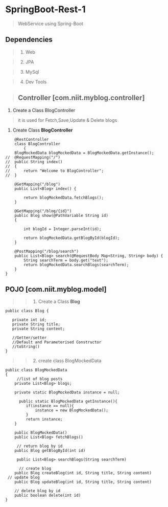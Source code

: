 # SpringBoot-Rest-1

> WebService using Spring-Boot 

## Dependencies 
 
> 	1. Web
 	
> 	2. JPA
 	
> 	3. MySql
 	 
> 	4. Dev Tools

> ## Controller [com.niit.myblog.controller]
1. Create a Class BlogController

> it is used for Fetch,Save,Update & Delete blogs

1. Create Class **BlogController**

```	
	@RestController
   	class BlogController
     	{
	BlogMockedData blogMockedData = BlogMockedData.getInstance();
//	@RequestMapping("/")
//	public String index()
//	{
//		return "Welcome to BlogController";
//	}

	@GetMapping("/blog")
	public List<Blog> index() {

		return blogMockedData.fetchBlogs();
	}

	@GetMapping("/blog/{id}")
	public Blog show(@PathVariable String id) 
	{
	
		int blogId = Integer.parseInt(id);
		
		return blogMockedData.getBlogById(blogId);
	}
	
	@PostMapping("/blog/search")
	public List<Blog> search(@RequestBody Map<String, String> body) {
		String searchTerm = body.get("text");
		return blogMockedData.searchBlogs(searchTerm);
	}
}

```


## POJO [com.niit.myblog.model]

>> 1. Create a Class **Blog**
 
 ```
public class Blog {
	
	private int id;
	private String title;
	private String content;
	
	//Getter/setter 
	//Default and Parameterised Constructor
	//toString()
}

```
 
>>  2. create class BlogMockedData
 
```
public class BlogMockedData
{
	 //list of blog posts
    private List<Blog> blogs;

    private static BlogMockedData instance = null;
    
      public static BlogMockedData getInstance(){
         if(instance == null){
             instance = new BlogMockedData();
         }
         return instance;
    }
    
    public BlogMockedData()
    public List<Blog> fetchBlogs()
    
     // return blog by id
    public Blog getBlogById(int id)
    
     public List<Blog> searchBlogs(String searchTerm)
     
      // create blog
    public Blog createBlog(int id, String title, String content)
 // update blog
    public Blog updateBlog(int id, String title, String content)
    
    // delete blog by id
    public boolean delete(int id)
}


 
```


